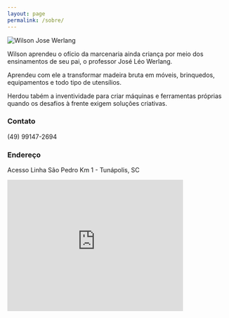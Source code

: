 ```yaml
---
layout: page
permalink: /sobre/
---
```


![Wilson Jose Werlang](http://www.clker.com/cliparts/A/Y/O/m/o/N/placeholder-md.png)

Wilson aprendeu o ofício da marcenaria ainda criança por meio dos ensinamentos de seu pai, o professor José Léo Werlang.

Aprendeu com ele a transformar madeira bruta em móveis, brinquedos, equipamentos e todo tipo de utensílios.

Herdou tabém a inventividade para criar máquinas e ferramentas próprias quando os desafios à frente exigem soluções criativas.

### Contato

(49) 99147-2694

### Endereço

Acesso Linha São Pedro Km 1 - Tunápolis, SC

<iframe src="https://www.google.com/maps/embed?pb=!1m18!1m12!1m3!1d14209.970786969954!2d-53.65090677272394!3d-26.981532157408303!2m3!1f0!2f0!3f0!3m2!1i1024!2i768!4f13.1!3m3!1m2!1s0x0%3A0x0!2zMjbCsDU4JzUzLjYiUyA1M8KwMzgnMzEuOCJX!5e0!3m2!1sen!2sbr!4v1523490542624" width="400" height="300" frameborder="0" style="border:0" allowfullscreen></iframe>